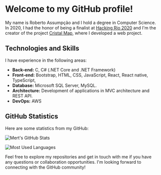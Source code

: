 # Welcome to my GitHub profile!

My name is Roberto Assumpção and I hold a degree in Computer Science. In 2020, I had the honor of being a finalist at [Hacking Rio 2020](https://br.linkedin.com/company/hacking-rio) and I'm the creator of the project [Cristal Map](https://github.com/CristalMap), where I developed a web project.

## Technologies and Skills

I have experience in the following areas:

- **Back-end:** C, C# (.NET Core and .NET Framework)
- **Front-end:** Bootstrap, HTML, CSS, JavaScript, React, React native, TypeScript,
- **Database:** Microsoft SQL Server, MySQL.
- **Architecture:** Development of applications in MVC architecture and REST API.
- **DevOps:** AWS

## GitHub Statistics

Here are some statistics from my GitHub:

![Mert's GitHub Stats](https://github-readme-stats.vercel.app/api?username=RobertoAssumpcao&show_icons=true&theme=dark)

![Most Used Languages](https://github-readme-stats.vercel.app/api/top-langs/?username=RobertoAssumpcao&layout=compact&langs_count=7&theme=dark)

Feel free to explore my repositories and get in touch with me if you have any questions or collaboration opportunities. I'm looking forward to connecting with the GitHub community!
